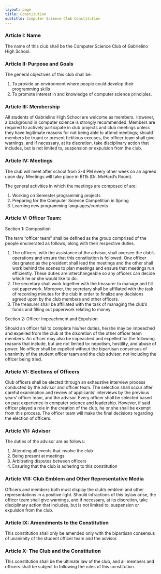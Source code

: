 ```yaml
---
layout: page
title: Constitution
subtitle: Computer Science Club Constitution
---
```


### Article I: Name
The name of this club shall be the Computer Science Club of Gabrielino High School.

### Article II: Purpose and Goals
The general objectives of this club shall be:
1.	To provide an environment where people could develop their programming skills
2.	To promote interest in and knowledge of computer science principles.

### Article III: Membership
All students of Gabrielino High School are welcome as members. However, a background in computer science is strongly recommended. Members are required to actively participate in club projects and club meetings unless they have legitimate reasons for not being able to attend meetings; should members be truant or present fictitious excuses, the officer team shall give warnings, and if necessary, at its discretion, take disciplinary action that includes, but is not limited to, suspension or expulsion from the club.

### Article IV: Meetings
The club will meet after school from 3-4 PM every other week on an agreed upon day. Meetings will take place in B115 (Dr. McHard’s Room). 

The general activities in which the meetings are composed of are:
1.	Working on Semester programming projects
2.	Preparing for the Computer Science Competition in Spring
3.	Learning new programming languages/contents

### Article V: Officer Team:
Section 1: Composition

The term “officer team” shall be defined as the group comprised of the people enumerated as follows, along with their respective duties.
1.	The officers, with the assistance of the advisor, shall oversee the club’s operations and ensure that this constitution is followed. One officer designated as the president shall lead the meetings and the other shall work behind the scenes to plan meetings and ensure that meetings run efficiently. These duties are interchangeable so any officers can decide which he or she would like to do.
2.	The secretary shall work together with the treasurer to manage and fill out paperwork. Moreover, the secretary shall be affiliated with the task of recording minutes for the club in order to finalize any decisions agreed upon by the club members and other officers.
3.	The treasurer shall be affiliated with the task of managing the club’s funds and filling out paperwork relating to money.

Section 2: Officer Impeachment and Expulsion

Should an officer fail to complete his/her duties, he/she may be impeached and expelled from the club at the discretion of the other officer team members. An officer may also be impeached and expelled for the following reasons that include, but are not limited to: nepotism, hostility, and abuse of power. No officer shall be expelled without the bipartisan consensus of unanimity of the student officer team and the club advisor, not including the officer being tried.

### Article VI: Elections of Officers
Club officers shall be elected through an exhaustive interview process conducted by the advisor and officer team. The selection shall occur after careful examination and review of applicants’ interviews by the previous years’ officer team, and the advisor. Every officer shall be selected based on past experience in computer science and leadership. However, if said officer played a role in the creation of the club, he or she shall be exempt from this process. The officer team will make the final decisions regarding the election of officers. 

### Article VII: Advisor
The duties of the advisor are as follows:
1.	Attending all events that involve the club
2.	Being present at meetings
3.	Arbitrating disputes between officers
4.	Ensuring that the club is adhering to this constitution

### Article VIII: Club Emblem and Other Representative Media
Officers and members both must display the club’s emblem and other representations in a positive light. Should infractions of this bylaw arise, the officer team shall give warnings, and if necessary, at its discretion, take disciplinary action that includes, but is not limited to, suspension or expulsion from the club.

### Article IX: Amendments to the Constitution
This constitution shall only be amended only with the bipartisan consensus of unanimity of the student officer team and the advisor. 

### Article X: The Club and the Constitution
This constitution shall be the ultimate law of the club, and all members and officers shall be subject to following the rules of this constitution.

